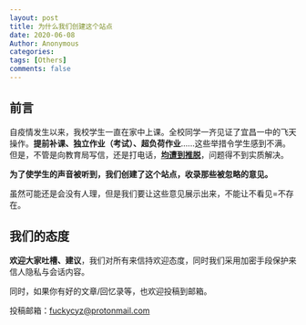 ```yaml
---
layout: post
title: 为什么我们创建这个站点
date: 2020-06-08
Author: Anonymous
categories: 
tags: [Others]
comments: false
--- 
```


## 前言

自疫情发生以来，我校学生一直在家中上课。全校同学一齐见证了宜昌一中的飞天操作。**提前补课、独立作业（考试）、超负荷作业**......这些举措令学生感到不满。但是，不管是向教育局写信，还是打电话，**<u>均遭到推脱</u>**，问题得不到实质解决。

**为了使学生的声音被听到，我们创建了这个站点，收录那些被忽略的意见。**

虽然可能还是会没有人理，但是我们要让这些意见展示出来，不能让不看见=不存在。

## 我们的态度

**欢迎大家吐槽、建议**，我们对所有来信持欢迎态度，同时我们采用加密手段保护来信人隐私与会话内容。

同时，如果你有好的文章/回忆录等，也欢迎投稿到邮箱。

投稿邮箱：[fuckycyz@protonmail.com](fuckycyz@protonmail.com)


